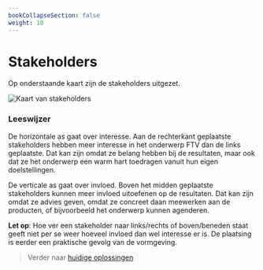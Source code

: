 ```yaml
---
bookCollapseSection: false
weight: 10
---
```


# Stakeholders
Op onderstaande kaart zijn de stakeholders uitgezet. 

![Kaart van stakeholders](/images/stakeholder_map.png)

### Leeswijzer
De horizontale as gaat over interesse. 
Aan de rechterkant geplaatste stakeholders hebben meer interesse in het onderwerp FTV dan de links geplaatste. 
Dat kan zijn omdat ze belang hebben bij de resultaten, maar ook dat ze het onderwerp een warm hart toedragen vanuit hun eigen doelstellingen.

De verticale as gaat over invloed. 
Boven het midden geplaatste stakeholders kunnen meer invloed uitoefenen op de resultaten. 
Dat kan zijn omdat ze advies geven, omdat ze concreet daan meewerken aan de producten, of bijvoorbeeld het onderwerp kunnen agenderen.

**Let op**:
Hoe ver een stakeholder naar links/rechts of boven/beneden staat geeft niet per se weer hoeveel invloed dan wel interesse er is. 
De plaatsing is eerder een praktische gevolg van de vormgeving.

> Verder naar [huidige oplossingen](../huidige_oplossingen)